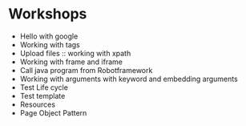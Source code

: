 # Workshops
* Hello with google
* Working with tags
* Upload files :: working with xpath
* Working with frame and iframe
* Call java program from Robotframework
* Working with arguments with keyword and embedding arguments
* Test Life cycle
* Test template
* Resources
* Page Object Pattern
